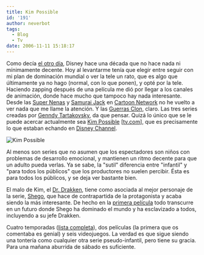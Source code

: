 ```yaml
---
title: Kim Possible
id: '191'
author: neverbot
tags:
  - Blog
  - Tv
date: 2006-11-11 15:18:17
---
```


Como decía [el otro día](http://localhost:8000/tebeos/centremonos-un-poco/), Disney hace una década que no hace nada ni mínimamente decente. Hoy al levantarme tenía que elegir entre seguir con mi plan de dominación mundial o ver la tele un rato, que es algo que últimamente ya no hago (normal, con lo que ponen), y opté por la tele. Haciendo zapping después de una película me dió por llegar a los canales de animación, donde hace mucho que tampoco hay nada interesante. Desde las [Super Nenas](http://en.wikipedia.org/wiki/Powerpuff_girls) y [Samurai Jack](http://en.wikipedia.org/wiki/Samurai_Jack) en [Cartoon Network](http://en.wikipedia.org/wiki/Cartoon_Network) no he vuelto a ver nada que me llame la atención. Y las [Guerras Clon](http://en.wikipedia.org/wiki/Star_Wars:_Clone_Wars), claro. Las tres series creadas por [Genndy Tartakovsky](http://en.wikipedia.org/wiki/Genndy_Tartakovsky), da que pensar. Quizá lo único que se le puede acercar actualmente sea [Kim Possible](http://en.wikipedia.org/wiki/Kim_Possible) \[[tv.com](http://www.tv.com/kim-possible/show/8258/summary.html)\], que es precisamente lo que estaban echando en [Disney Channel](http://en.wikipedia.org/wiki/Disney_Channel).

![Kim Possible](./Kim_Possible.jpg "Kim Possible")

Al menos son series que no asumen que los espectadores son niños con problemas de desarrollo emocional, y mantienen un ritmo decente para que un adulto pueda verlas. Ya se sabe, la "sutil" diferencia entre "infantil" y "para todos los públicos" que los productores no suelen percibir. Ésta es para todos los públicos, y se deja ver bastante bien.

El malo de Kim, el [Dr. Drakken](http://en.wikipedia.org/wiki/Doctor_Drakken), tiene como asociada al mejor personaje de la serie, [Shego](http://en.wikipedia.org/wiki/Shego), que hace de contrapartida de la protagonista y acaba siendo la más interesante. De hecho en la [primera película](http://en.wikipedia.org/wiki/Kim_Possible:_A_Sitch_in_Time) todo transcurre en un futuro donde Shego ha dominado el mundo y ha esclavizado a todos, incluyendo a su jefe Drakken.

Cuatro temporadas ([lista completa](http://en.wikipedia.org/wiki/List_of_Kim_Possible_episodes)), dos películas (la primera que os comentaba es genial) y seis videojuegos. La verdad es que sigue siendo una tontería como cualquier otra serie pseudo-infantil, pero tiene su gracia. Para una mañana aburrida de sábado es suficiente.